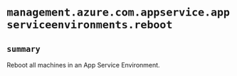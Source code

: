 # `management.azure.com.appservice.appserviceenvironments.reboot`

## `summary`
Reboot all machines in an App Service Environment.


